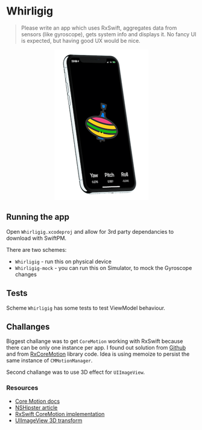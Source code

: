 # Whirligig

> Please write an app which uses RxSwift, aggregates data from sensors (like gyroscope), gets system info and displays it. No fancy UI is expected, but having good UX would be nice.

<p align="center">
  <img src="schreenshot.png">
</p>

## Running the app

Open `Whirligig.xcodeproj` and allow for 3rd party dependancies to download with SwiftPM.

There are two schemes:
* `Whirligig` - run this on physical device
* `Whirligig-mock` - you can run this on Simulator, to mock the Gyroscope changes

## Tests

Scheme `Whirligig` has some tests to test ViewModel behaviour.

## Challanges

Biggest challange was to get `CoreMotion` working with RxSwift because there can be only one instance per app. I found out solution from [Github](https://github.com/e-sites/RxSwiftly/blob/master/Source/CoreMotion/CMMotionManager/CMMotionManager%2Brx.swift) and from [RxCoreMotion](https://github.com/RxSwiftCommunity/RxCoreMotion) library code. Idea is using memoize to persist the same instance of `CMMotionManager`.

Second challange was to use 3D effect for `UIImageView`.

### Resources

* [Core Motion docs](https://developer.apple.com/documentation/coremotion)
* [NSHipster article](https://nshipster.com/cmdevicemotion/)
* [RxSwift CoreMotion implementation](https://github.com/e-sites/RxSwiftly/blob/master/Source/CoreMotion/CMMotionManager/CMMotionManager%2Brx.swift)
* [UIImageView 3D transform](https://stackoverflow.com/questions/56753665/swift-3d-rotation-of-uiimageview-cgaffinetransform-or-catransform3d)